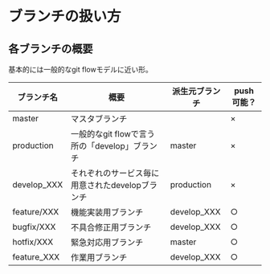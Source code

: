 # ブランチの扱い方

## 各ブランチの概要

基本的には一般的なgit flowモデルに近い形。  

|ブランチ名|概要|派生元ブランチ|push可能？|
|---|---|---|---|
|master|マスタブランチ||×|
|production|一般的なgit flowで言う所の「develop」ブランチ|master|×|
|develop_XXX|それぞれのサービス毎に用意されたdevelopブランチ|production|×|
|feature/XXX|機能実装用ブランチ|develop_XXX|○|
|bugfix/XXX|不具合修正用ブランチ|develop_XXX|○|
|hotfix/XXX|緊急対応用ブランチ|master|○|
|feature_XXX|作業用ブランチ|develop_XXX|○|
